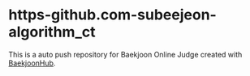# https-github.com-subeejeon-algorithm_ct
This is a auto push repository for Baekjoon Online Judge created with [BaekjoonHub](https://github.com/BaekjoonHub/BaekjoonHub).

